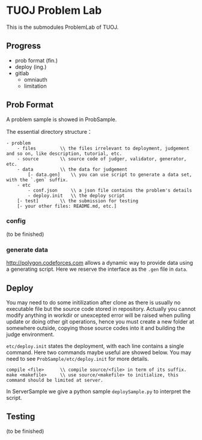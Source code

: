 # TUOJ Problem Lab

This is the submodules ProblemLab of TUOJ.

## Progress

+ prob format (fin.)
+ deploy (ing.)
+ gitlab
	+ omniauth
	+ limitation

## Prob Format

A problem sample is showed in ProbSample.

The essential directory structure：

	- problem
		- files			\\ the files irrelevant to deployment, judgement and so on, like description, tutorial, etc.  
		- source		\\ source code of judger, validator, generator, etc. 
		- data			\\ the data for judgement
			[- data.gen]	\\ you can use script to generate a data set, with the `.gen` suffix.  
		- etc			
			- conf.json		\\ a json file contains the problem's details
			- deploy.init	\\ the deploy script
		[- test] 		\\ the submission for testing
		[- your other files: README.md, etc.]

### config

(to be finished)

### generate data

<http://polygon.codeforces.com> allows a dynamic way to provide data using a generating script. Here we reserve the interface as the `.gen` file in `data`.

## Deploy

You may need to do some initilization after clone as there is usually no executable file but the source code stored in repository.
Actually you cannot modify anything in workdir or unexcepted error will be raised when pulling update or doing other git operations, 
hence you must create a new folder at somewhere outside, copying those source codes into it and building the judge environment.

`etc/deploy.init` states the deployment, with each line contains a single command. Here two commands maybe useful are showed below. You may need to see `ProbSample/etc/deploy.init` for more details.

	compile <file>		\\ compile source/<file> in term of its suffix.
	make <makefile>		\\ use source/<makefile> to initialize, this command should be limited at server.

In ServerSample we give a python sample `deploySample.py` to interpret the script.

## Testing

(to be finished)


